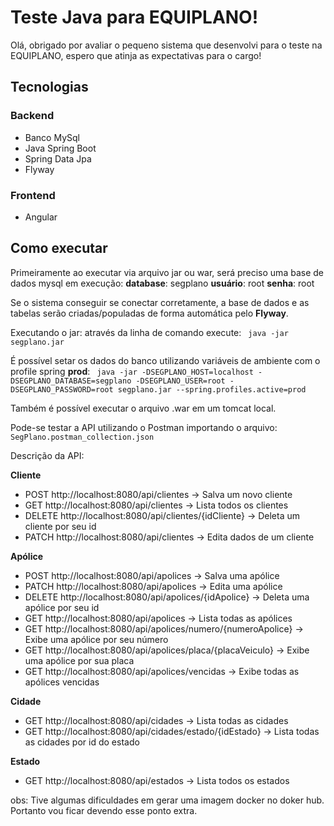# Teste Java para EQUIPLANO!

Olá, obrigado por avaliar o pequeno sistema que desenvolvi para o teste na EQUIPLANO, espero que atinja as expectativas para o cargo! 

## Tecnologias
### Backend
* Banco MySql
* Java Spring Boot
* Spring Data Jpa
* Flyway

### Frontend
* Angular 

## Como executar

Primeiramente ao executar via arquivo jar ou war, será preciso uma base de dados mysql em execução:
**database**: segplano
**usuário**: root
**senha**: root

Se o sistema conseguir se conectar corretamente, a base de dados e as tabelas serão criadas/populadas de forma automática pelo **Flyway**.

Executando o jar:
através da linha de comando execute:
` java -jar segplano.jar`

É possível setar os dados do banco utilizando variáveis de ambiente com o profile spring **prod**: 
` java -jar -DSEGPLANO_HOST=localhost -DSEGPLANO_DATABASE=segplano -DSEGPLANO_USER=root -DSEGPLANO_PASSWORD=root segplano.jar --spring.profiles.active=prod`

Também é possível executar o arquivo .war em um tomcat local.

Pode-se testar a API utilizando o Postman importando o arquivo:
`SegPlano.postman_collection.json`

Descrição da API:

**Cliente**
* POST http://localhost:8080/api/clientes -> Salva um novo cliente
* GET http://localhost:8080/api/clientes -> Lista todos os clientes
* DELETE http://localhost:8080/api/clientes/{idCliente} -> Deleta um cliente por seu id
* PATCH http://localhost:8080/api/clientes -> Edita dados de um cliente

**Apólice**
* POST http://localhost:8080/api/apolices -> Salva uma apólice
* PATCH http://localhost:8080/api/apolices -> Edita uma apólice
* DELETE http://localhost:8080/api/apolices/{idApolice} -> Deleta uma apólice por seu id
* GET http://localhost:8080/api/apolices -> Lista todas as apólices
* GET http://localhost:8080/api/apolices/numero/{numeroApolice} -> Exibe uma apólice por seu número
* GET http://localhost:8080/api/apolices/placa/{placaVeiculo} -> Exibe uma apólice por sua placa
* GET http://localhost:8080/api/apolices/vencidas -> Exibe todas as apólices vencidas

**Cidade**
* GET http://localhost:8080/api/cidades -> Lista todas as cidades
* GET http://localhost:8080/api/cidades/estado/{idEstado} -> Lista todas as cidades por id do estado

**Estado**
* GET http://localhost:8080/api/estados -> Lista todos os estados


obs: Tive algumas dificuldades em gerar uma imagem docker no doker hub. Portanto vou ficar devendo esse ponto extra.

